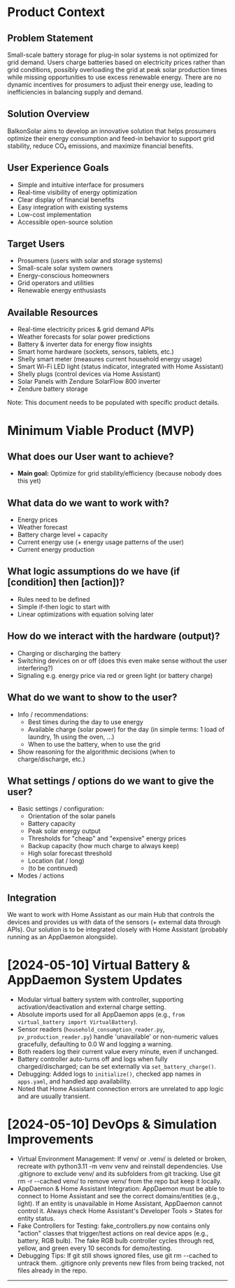 # Product Context

## Problem Statement
Small-scale battery storage for plug-in solar systems is not optimized for grid demand. Users charge batteries based on electricity prices rather than grid conditions, possibly overloading the grid at peak solar production times while missing opportunities to use excess renewable energy. There are no dynamic incentives for prosumers to adjust their energy use, leading to inefficiencies in balancing supply and demand.

## Solution Overview
BalkonSolar aims to develop an innovative solution that helps prosumers optimize their energy consumption and feed-in behavior to support grid stability, reduce CO₂ emissions, and maximize financial benefits.

## User Experience Goals
- Simple and intuitive interface for prosumers
- Real-time visibility of energy optimization
- Clear display of financial benefits
- Easy integration with existing systems
- Low-cost implementation
- Accessible open-source solution

## Target Users
- Prosumers (users with solar and storage systems)
- Small-scale solar system owners
- Energy-conscious homeowners
- Grid operators and utilities
- Renewable energy enthusiasts

## Available Resources
- Real-time electricity prices & grid demand APIs
- Weather forecasts for solar power predictions
- Battery & inverter data for energy flow insights
- Smart home hardware (sockets, sensors, tablets, etc.)
- Shelly smart meter (measures current household energy usage)
- Smart Wi-Fi LED light (status indicator, integrated with Home Assistant)
- Shelly plugs (control devices via Home Assistant)
- Solar Panels with Zendure SolarFlow 800 inverter
- Zendure battery storage

Note: This document needs to be populated with specific product details.

# Minimum Viable Product (MVP)

## What does our User want to achieve?
- **Main goal:** Optimize for grid stability/efficiency (because nobody does this yet)

## What data do we want to work with?
- Energy prices
- Weather forecast
- Battery charge level + capacity
- Current energy use (+ energy usage patterns of the user)
- Current energy production

## What logic assumptions do we have (if [condition] then [action])?
- Rules need to be defined
- Simple if-then logic to start with
- Linear optimizations with equation solving later

## How do we interact with the hardware (output)?
- Charging or discharging the battery
- Switching devices on or off (does this even make sense without the user interfering?)
- Signaling e.g. energy price via red or green light (or battery charge)

## What do we want to show to the user?
- Info / recommendations:
  - Best times during the day to use energy
  - Available charge (solar power) for the day (in simple terms: 1 load of laundry, 1h using the oven, ...)
  - When to use the battery, when to use the grid
- Show reasoning for the algorithmic decisions (when to charge/discharge, etc.)

## What settings / options do we want to give the user?
- Basic settings / configuration:
  - Orientation of the solar panels
  - Battery capacity
  - Peak solar energy output
  - Thresholds for "cheap" and "expensive" energy prices
  - Backup capacity (how much charge to always keep)
  - High solar forecast threshold
  - Location (lat / long)
  - (to be continued)
- Modes / actions

## Integration
We want to work with Home Assistant as our main Hub that controls the devices and provides us with data of the sensors (+ external data through APIs). Our solution is to be integrated closely with Home Assistant (probably running as an AppDaemon alongside).

# [2024-05-10] Virtual Battery & AppDaemon System Updates

- Modular virtual battery system with controller, supporting activation/deactivation and external charge setting.
- Absolute imports used for all AppDaemon apps (e.g., `from virtual_battery import VirtualBattery`).
- Sensor readers (`household_consumption_reader.py`, `pv_production_reader.py`) handle 'unavailable' or non-numeric values gracefully, defaulting to 0.0 W and logging a warning.
- Both readers log their current value every minute, even if unchanged.
- Battery controller auto-turns off and logs when fully charged/discharged; can be set externally via `set_battery_charge()`.
- Debugging: Added logs to `initialize()`, checked app names in `apps.yaml`, and handled app availability.
- Noted that Home Assistant connection errors are unrelated to app logic and are usually transient.

# [2024-05-10] DevOps & Simulation Improvements

- Virtual Environment Management: If venv/ or .venv/ is deleted or broken, recreate with python3.11 -m venv venv and reinstall dependencies. Use .gitignore to exclude venv/ and its subfolders from git tracking. Use git rm -r --cached venv/ to remove venv/ from the repo but keep it locally.
- AppDaemon & Home Assistant Integration: AppDaemon must be able to connect to Home Assistant and see the correct domains/entities (e.g., light). If an entity is unavailable in Home Assistant, AppDaemon cannot control it. Always check Home Assistant's Developer Tools > States for entity status.
- Fake Controllers for Testing: fake_controllers.py now contains only "action" classes that trigger/test actions on real device apps (e.g., battery, RGB bulb). The fake RGB bulb controller cycles through red, yellow, and green every 10 seconds for demo/testing.
- Debugging Tips: If git still shows ignored files, use git rm --cached to untrack them. .gitignore only prevents new files from being tracked, not files already in the repo.

---
